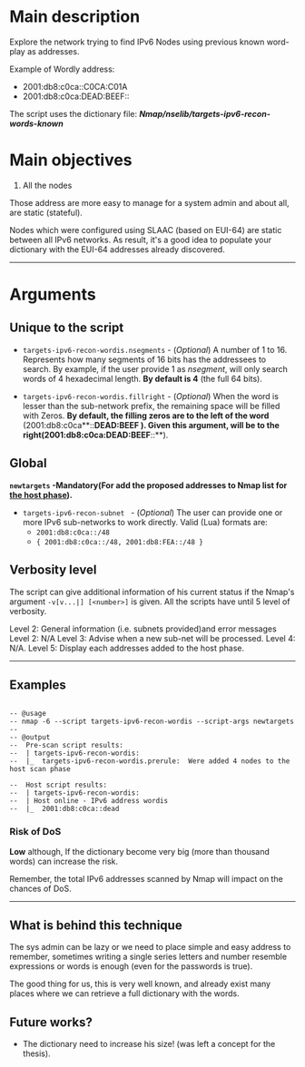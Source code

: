 # Main description #

Explore the network trying to find  IPv6 Nodes using previous known word-play as addresses.

Example of Wordly address:
  * 2001:db8:c0ca::C0CA:C01A
  * 2001:db8:c0ca:DEAD:BEEF::

The script uses the dictionary file: **_Nmap/nselib/targets-ipv6-recon-words-known_**

# Main objectives #

  1. All the nodes

Those address are more easy to manage for a system admin and about all, are static (stateful).

Nodes which were configured using SLAAC (based on EUI-64) are static between all  IPv6 networks. As result, it's a good idea to populate your dictionary with the EUI-64 addresses already discovered.


---


# Arguments #

## Unique to the script ##

  * `targets-ipv6-recon-wordis.nsegments` - (_Optional_) A number of 1 to 16. Represents how many segments of 16 bits  has the addressees to search. By example, if the user provide 1 as _nsegment_, will only search words of 4 hexadecimal length. **By default is 4** (the full 64 bits).

  * ` targets-ipv6-recon-wordis.fillright ` - (_Optional_) When the word is lesser than the sub-network prefix, the remaining space will be filled with Zeros. **By default, the filling zeros are to the left of the word** (2001:db8:c0ca**::**DEAD:BEEF ). Given this argument, will be to the right(2001:db8:c0ca:DEAD:BEEF**::**).



## Global ##

**` newtargets ` -**Mandatory**(For add the proposed addresses to Nmap list for [the host phase](http://nmap.org/book/nmap-phases.html)).**

  * `targets-ipv6-recon-subnet `  - (_Optional_) The user can provide one or more IPv6 sub-networks to work directly. Valid (Lua) formats are:
    * `2001:db8:c0ca::/48`
    * ` { 2001:db8:c0ca::/48, 2001:db8:FEA::/48 } `

## Verbosity level ##

The script can give additional information of his current status if the Nmap's argument `-v[v...|] [<number>]`  is given.  All the scripts have until 5 level of verbosity.

Level 2: General information (i.e. subnets provided)and error messages
Level 2: N/A
Level 3: Advise when a new sub-net will be processed.
Level 4: N/A.
Level 5: Display each addresses added to the host phase.



---


## Examples ##

```

-- @usage
-- nmap -6 --script targets-ipv6-recon-wordis --script-args newtargets
--
-- @output
--	Pre-scan script results:
--	| targets-ipv6-recon-wordis:
--	|_  targets-ipv6-recon-wordis.prerule:  Were added 4 nodes to the host scan phase

--	Host script results:
--	| targets-ipv6-recon-wordis:
--	| Host online - IPv6 address wordis
--	|_  2001:db8:c0ca::dead

```

### Risk of DoS ###

**Low** although, If the dictionary become very big (more than thousand words) can increase the risk.

Remember, the total IPv6 addresses scanned by Nmap will impact on the chances of DoS.


---


## What is behind this technique ##

The sys admin can be lazy or we need to place simple and easy address to remember, sometimes writing a single series letters and number  resemble expressions or words is enough (even for the passwords is true).

The good thing for us, this is very well known, and already  exist many places where we can retrieve a full dictionary with the words.

## Future works? ##

  * The dictionary need to increase his size! (was left a concept for the thesis).